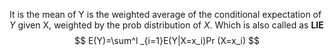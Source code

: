 
It is the mean of Y is the weighted average of the conditional expectation of $Y$ given X, weighted by the prob distribution of $X$. Which is also called as **LIE**
$$
E(Y)=\sum^l _{i=1}E(Y|X=x_i)Pr (X=x_i)
$$

